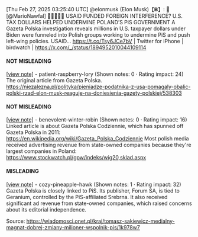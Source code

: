 [Thu Feb 27, 2025 03:25:40 UTC] @elonmusk (Elon Musk)【𝗕】: 🤨 [@MarioNawfal] 🚨🇵🇱🇺🇸 USAID FUNDED FOREIGN INTERFERENCE? U.S. TAX DOLLARS HELPED UNDERMINE POLAND’S PiS GOVERNMENT A Gazeta Polska investigation reveals millions in U.S. taxpayer dollars under Biden were funneled into Polish groups working to undermine PiS and push left-wing policies. USAID… https://t.co/Tsy6JCe7bV | Twitter for iPhone | birdwatch | https://x.com/_/status/1894952010044109114

#### NOT MISLEADING

[[view note]](https://x.com/i/birdwatch/n/1895242445895418181) - patient-raspberry-lory (Shown notes: 0 · Rating impact: 24)
The original article from Gazeta Polska.
https://niezalezna.pl/polityka/pieniadze-podatnika-z-usa-pomagaly-obalic-polski-rzad-elon-musk-reaguje-na-doniesienia-gazety-polskiej/538303

#### NOT MISLEADING

[[view note]](https://x.com/i/birdwatch/n/1895103121170276855) - benevolent-winter-robin (Shown notes: 0 · Rating impact: 16)
Linked article is about Gazeta Polska Codziennie, which has spunned off Gazeta Polska in 2011: https://en.wikipedia.org/wiki/Gazeta_Polska_Codziennie Most polish media received advertising revenue from state-owned companies because they're largest companies in Poland: https://www.stockwatch.pl/gpw/indeks/wig20,sklad.aspx

#### MISLEADING

[[view note]](https://x.com/i/birdwatch/n/1895078928118669662) - cozy-pineapple-hawk (Shown notes: 1 · Rating impact: 32)
Gazeta Polska is closely linked to PiS. Its publisher, Forum SA, is tied to Geranium, controlled by the PiS-affiliated Srebrna. It also received significant ad revenue from state-owned companies, which raised concerns about its editorial independence.

Source: https://wiadomosci.onet.pl/kraj/tomasz-sakiewicz-medialny-magnat-dobrej-zmiany-milioner-wspolnik-pis/1k978w7
